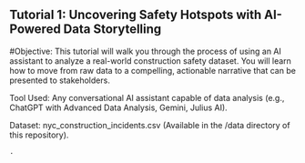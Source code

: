 ## Tutorial 1: Uncovering Safety Hotspots with AI-Powered Data Storytelling
#Objective: 
This tutorial will walk you through the process of using an AI assistant to analyze a real-world construction safety dataset. You will learn how to move from raw data to a compelling, actionable narrative that can be presented to stakeholders.

Tool Used: Any conversational AI assistant capable of data analysis (e.g., ChatGPT with Advanced Data Analysis, Gemini, Julius AI).

Dataset: nyc_construction_incidents.csv (Available in the /data directory of this repository).

```markdown
.
```
